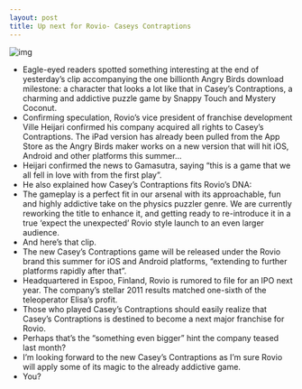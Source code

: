 ```yaml
---
layout: post
title: Up next for Rovio- Caseys Contraptions
---
```

![img](http://media.idownloadblog.com/wp-content/uploads/2012/05/Rovio-one-billionth-Angry-Birds-download-video-Caseys-Contraptions-hint.jpg)
* Eagle-eyed readers spotted something interesting at the end of yesterday’s clip accompanying the one billionth Angry Birds download milestone: a character that looks a lot like that in Casey’s Contraptions, a charming and addictive puzzle game by Snappy Touch and Mystery Coconut.
* Confirming speculation, Rovio’s vice president of franchise development Ville Heijari confirmed his company acquired all rights to Casey’s Contraptions. The iPad version has already been pulled from the App Store as the Angry Birds maker works on a new version that will hit iOS, Android and other platforms this summer…
* Heijari confirmed the news to Gamasutra, saying “this is a game that we all fell in love with from the first play”.
* He also explained how Casey’s Contraptions fits Rovio’s DNA:
* The gameplay is a perfect fit in our arsenal with its approachable, fun and highly addictive take on the physics puzzler genre. We are currently reworking the title to enhance it, and getting ready to re-introduce it in a true ‘expect the unexpected’ Rovio style launch to an even larger audience.
* And here’s that clip.
* The new Casey’s Contraptions game will be released under the Rovio brand this summer for iOS and Android platforms, “extending to further platforms rapidly after that”.
* Headquartered in Espoo, Finland, Rovio is rumored to file for an IPO next year. The company’s stellar 2011 results matched one-sixth of the teleoperator Elisa’s profit.
* Those who played Casey’s Contraptions should easily realize that Casey’s Contraptions is destined to become a next major franchise for Rovio.
* Perhaps that’s the “something even bigger” hint the company teased last month?
* I’m looking forward to the new Casey’s Contraptions as I’m sure Rovio will apply some of its magic to the already addictive game.
* You?

